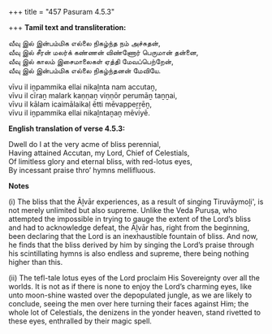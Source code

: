 +++
title = "457 Pasuram 4.5.3"

+++
**Tamil text and transliteration:**

வீவு இல் இன்பம்மிக எல்லை நிகழ்ந்த நம் அச்சுதன்,  
வீவு இல் சீரன் மலர்க் கண்ணன் விண்ணோர் பெருமான் தன்னை,  
வீவு இல் காலம் இசைமாலைகள் ஏத்தி மேவப்பெற்றேன்,  
வீவு இல் இன்பம்மிக எல்லை நிகழ்ந்தனன் மேவியே.

vīvu il iṉpammika ellai nikaḻnta nam accutaṉ,  
vīvu il cīraṉ malark kaṇṇaṉ viṇṇōr perumāṉ taṉṉai,  
vīvu il kālam icaimālaikaḷ ētti mēvappeṟṟēṉ,  
vīvu il iṉpammika ellai nikaḻntaṉaṉ mēviyē.

**English translation of verse 4.5.3:**

Dwell do I at the very acme of bliss perennial,  
Having attained Accutan, my Lord, Chief of Celestials,  
Of limitless glory and eternal bliss, with red-lotus eyes,  
By incessant praise thro’ hymns mellifluous.

**Notes**

\(i\) The bliss that the Āḻvār experiences, as a result of singing Tiruvāymoḻi', is not merely unlimited but also supreme. Unlike the Veda Puruṣa, who attempted the impossible in trying to gauge the extent of the Lord’s bliss and had to acknowledge defeat, the Āḻvār has, right from the beginning, been declaring that the Lord is an inexhaustible fountain of bliss. And now, he finds that the bliss derived by him by singing the Lord’s praise through his scintillating hymns is also endless and supreme, there being nothing higher than this.

\(ii\) The tefl-tale lotus eyes of the Lord proclaim His Sovereignty over all the worlds. It is not as if there is none to enjoy the Lord’s charming eyes, like unto moon-shine wasted over the depopulated jungle, as we are likely to conclude, seeing the men over here turning their faces against Him; the whole lot of Celestials, the denizens in the yonder heaven, stand rivetted to these eyes, enthralled by their magic spell.


